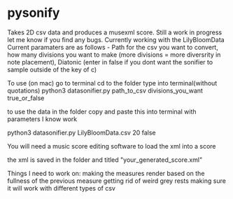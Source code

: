 # pysonify
Takes 2D csv data and produces a musexml score.
Still a work in progress let me know if you find any bugs.
Currently working with the LilyBloomData
Current paramaters are as follows - Path for the csv you want to convert, how many divisions you want to make 
(more divisions = more diversrity in note placement), Diatonic (enter in false if you dont want the sonifier 
to sample outside of the key of c)

To use (on mac) go to terminal
cd to the folder
type into terminal(without quotations) python3 datasonifier.py path_to_csv divisions_you_want true_or_false

to use the data in the folder copy and paste this into terminal with parameters I know work

python3 datasonifier.py LilyBloomData.csv 20 false

You will need a music score editing software to load the xml into a score

the xml is saved in the folder and titled "your_generated_score.xml"

Things I need to work on:
	making the measures render based on the fullness of the previous measure
	getting rid of weird grey rests
	making sure it will work with different types of csv
